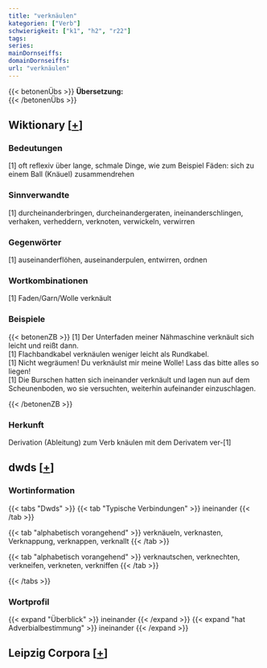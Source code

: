 ```yaml
---
title: "verknäulen"
kategorien: ["Verb"]
schwierigkeit: ["k1", "h2", "r22"]
tags:
series:
mainDornseiffs:
domainDornseiffs:
url: "verknäulen"
---
```


{{< betonenÜbs >}}
**Übersetzung:**  
{{< /betonenÜbs >}}

## Wiktionary [[+](https://de.wiktionary.org/wiki/verknäulen)]

### Bedeutungen
[1] oft reflexiv über lange, schmale Dinge, wie zum Beispiel Fäden: sich zu einem Ball (Knäuel) zusammendrehen  

### Sinnverwandte
[1] durcheinanderbringen, durcheinandergeraten, ineinanderschlingen, verhaken, verheddern, verknoten, verwickeln, verwirren  

### Gegenwörter
[1] auseinanderflöhen, auseinanderpulen, entwirren, ordnen  

### Wortkombinationen
[1] Faden/Garn/Wolle verknäult  

### Beispiele
{{< betonenZB >}}
[1] Der Unterfaden meiner Nähmaschine verknäult sich leicht und reißt dann.  
[1] Flachbandkabel verknäulen weniger leicht als Rundkabel.  
[1] Nicht wegräumen! Du verknäulst mir meine Wolle! Lass das bitte alles so liegen!  
[1] Die Burschen hatten sich ineinander verknäult und lagen nun auf dem Scheunenboden, wo sie versuchten, weiterhin aufeinander einzuschlagen.  

{{< /betonenZB >}}
### Herkunft
Derivation (Ableitung) zum Verb knäulen mit dem Derivatem ver-[1]  



## dwds [[+](https://www.dwds.de/wb/verknäulen)]

### Wortinformation
{{< tabs "Dwds" >}}
{{< tab "Typische Verbindungen" >}}
ineinander
{{< /tab >}}

{{< tab "alphabetisch vorangehend" >}}
verknäueln, verknasten, Verknappung, verknappen, verknallt
{{< /tab >}}

{{< tab "alphabetisch vorangehend" >}}
verknautschen, verknechten, verkneifen, verkneten, verkniffen
{{< /tab >}}

{{< /tabs >}}

### Wortprofil
{{< expand "Überblick" >}} ineinander {{< /expand >}}
{{< expand "hat Adverbialbestimmung" >}} ineinander {{< /expand >}}

## Leipzig Corpora [[+](https://corpora.uni-leipzig.de/en/res?word=verknäulen&corpusId=deu_newscrawl-public_2018)]

